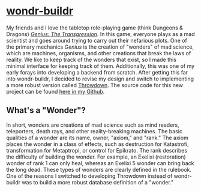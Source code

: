 # [wondr-buildr](https://kadauber.scripts.mit.edu/wondr-buildr)
My friends and I love the tabletop role-playing game (think Dungeons & Dragons) [*Genius: The Transgression*](https://sites.google.com/site/moochava/genius). In this game, everyone plays as a mad scientist and goes around trying to carry out their nefarious plots. One of the primary mechanics *Genius* is the creation of "wonders" of mad science, which are machines, organisms, and other creations that break the laws of reality. We like to keep track of the wonders that exist, so I made this minimal interface for keeping track of them.
Additionally, this was one of my early forays into developing a backend from scratch. After getting this far into wondr-buildr, I decided to revise my design and switch to implementing a more robust version called [Throwdown](https://kadauber.scripts.mit.edu/throwdown). The source code for this new project can be found [here in my Github](https://github.com/kadauber/throwdown).
## What's a "Wonder"?
In short, wonders are creations of mad science such as mind readers, teleporters, death rays, and other reality-breaking machines. The basic qualities of a wonder are its name, owner, "axiom," and "rank." The axiom places the wonder in a class of effects, such as destruction for Katastrofi, transformation for Metaptropi, or control for Epikrato. The rank describes the difficulty of building the wonder. For example, an Exelixi (restoration) wonder of rank 1 can only heal, whereas an Exelixi 5 wonder can bring back the long dead. These types of wonders are clearly defined in the rulebook. One of the reasons I switched to developing Throwdown instead of wondr-buildr was to build a more robust database definition of a "wonder."
